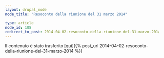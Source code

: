 ```yaml
---
layout: drupal_node
node_title: "Resoconto della riunione del 31 marzo 2014"

type: article
node_id: 108
redirect_to_post: 2014-04-02-resoconto-della-riunione-del-31-marzo-2014
---
```


Il contenuto è stato trasferito [qui]({% post_url 2014-04-02-resoconto-della-riunione-del-31-marzo-2014 %})